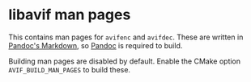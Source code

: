 # libavif man pages

This contains man pages for `avifenc` and `avifdec`. These are written in
[Pandoc's Markdown](https://pandoc.org/MANUAL.html#pandocs-markdown), so
[Pandoc](https://pandoc.org/) is required to build.

Building man pages are disabled by default. Enable the CMake option
`AVIF_BUILD_MAN_PAGES` to build these.
